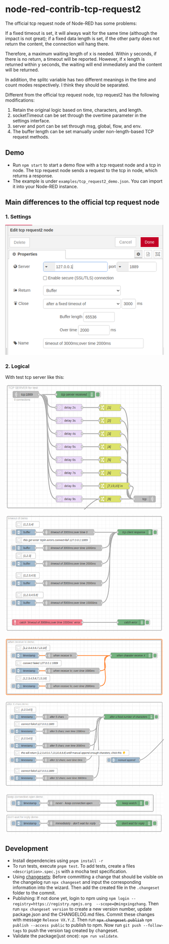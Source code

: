 # node-red-contrib-tcp-request2

The official tcp request node of Node-RED has some problems:

If a fixed timeout is set, it will always wait for the same time (although the impact is not great); if a fixed data length is set, if the other party does not return the content, the connection will hang there.

Therefore, a maximum waiting length of x is needed. Within y seconds, if there is no return, a timeout will be reported. However, if x length is returned within y seconds, the waiting will end immediately and the content will be returned.

In addition, the splitc variable has two different meanings in the time and count modes respectively. I think they should be separated.

Different from the official tcp request node, tcp request2 has the following modifications:

1. Retain the original logic based on time, characters, and length.
2. socketTimeout can be set through the overtime parameter in the settings interface.
3. server and port can be set through msg, global, flow, and env.
4. The buffer length can be set manually under non-length-based TCP request methods.

## Demo

* Run `npm start` to start a demo flow with a tcp request node and a tcp in node. The tcp request node sends a request to the tcp in node, which returns a response.
* The example is under `examples/tcp_request2_demo.json`. You can import it into your Node-RED instance.

## Main differences to the official tcp request node

### 1. Settings

![setup](./images/setup.png)

### 2. Logical

With test tcp server like this:

![test tpc server](./images/testserver.png)

![timeout demo](./images/timeoutdemo.png)

![when receive demo](./images/whenreceivedemo.png)

![after x demo](./images/afterxdemo.png)

![old demo](./images/olddemo.png)

## Development

* Install dependencies using `pnpm install -r`
* To run tests, execute `pnpm test`. To add tests, create a files `<description>.spec.js` with a mocha test specification.
* Using [changesets](https://github.com/atlassian/changesets): Before committing a change that should be visible on the changelog run `npx changeset` and input the corresponding information into the wizard. Then add the created file in the `.changeset` folder to the commit.
* Publishing: If not done yet, login to npm using `npm login --registry=https://registry.npmjs.org  --scope=@mingxingzhang`. Then run `npx changeset version` to create a new version number, update package.json and the CHANGELOG.md files. Commit these changes with message `Release VX.Y.Z`. Then run ~~`npx changeset publish`~~ `npm publish --access public` to publish to npm. Now run `git push --follow-tags` to push the version tag created by changeset.
* Validate the package(just once): `npm run validate`.
